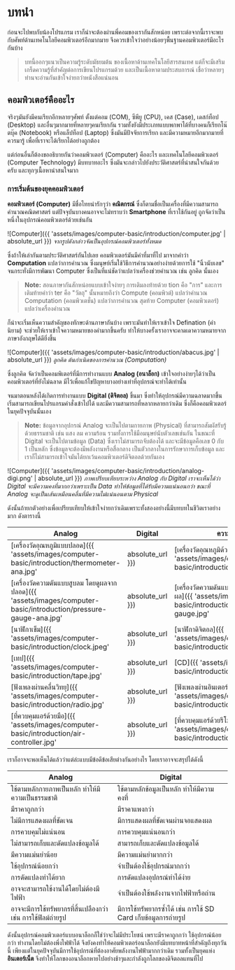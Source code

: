 ---
---

# บทนำ

ก่อนจะไปพบกับน้องโปรแกรม เราก็น่าจะต้องผ่านพี่คอมของเรากันสักหน่อย เพราะต่อจากนี้เราจะพบกับศัพท์ด้านเทคโนโลยีคอมพิวเตอร์อีกมากมาย จึงควรเข้าใจว่าอย่างน้อยๆพื้นฐานคอมพิวเตอร์มีอะไรกันบ้าง

> บทนี้ออกๆแนวเป็นความรู้ระดับมัธยมต้น ของเนื้อหาด้านเทคโนโลยีสารสนเทศ แต่ก็จะมีเสริมเกร็ดความรู้ที่สำคัญต่อการเขียนโปรแกรมด้วย และเป็นเนื้อหาตามประสบการณ์ เชื่อว่าหลายๆท่านจะอ่านกันเข้าใจง่ายกว่าหนังสือแน่นอน

## คอมพิวเตอร์คืออะไร

จริงๆมันยังมีคนเรียกอีกหลายๆศัพท์ ตั้งแต่คอม (COM), ซีพียู (CPU), เคส (Case), เดสก์ท็อป (Desktop) และอื่นๆมากมายที่หลายๆคนเรียกกัน รวมทั้งยังมีประเภทแบบพกพาได้ที่บางคนก็เรียกโน๊ตบุ๊ค (Notebook) หรือแล็ปท็อป (Laptop) ซึ่งมันมีปัจจัยการเรียก และมีความหมายอีกมากมายที่ควรมารู้ เพื่อที่เราจะได้เรียกได้อย่างถูกต้อง

แต่ก่อนอื่นก็ต้องขออธิบายกันว่าคอมพิวเตอร์ (Computer) คืออะไร และเทคโนโลยีคอมพิวเตอร์ (Computer Technology) มีบทบาทอะไร ซึ่งมันจะกล่าวไปยังประวัติศาสตร์ที่น่าสนใจกันด้วยครับ และทุกๆเนื้อหาน่าสนใจมาก

### การเริ่มต้นของยุคคอมพิวเตอร์

**คอมพิวเตอร์ (Computer)** มีชื่อไทยน่ารักๆว่า **คณิตกรณ์** ซึ่งก็ตามชื่อเป็นเครื่องที่มีความสามารถคำนวณคณิตศาสตร์ แต่ปัจจุบันบางคนอาจจะไม่ทราบว่า **Smartphone** ที่เราใช้กันอยู่ ถูกจัดว่าเป็นหนึ่งในอุปกรณ์คอมพิวเตอร์ด้วยเช่นกัน

![Computer]({{ 'assets/images/computer-basic/introduction/computer.jpg' | absolute_url }})
*จากรูปดังกล่าวจัดเป็นอุปกรณ์คอมพิวเตอร์ทั้งหมด*

ซึ่งถ้าให้เล่ากันตามประวัติศาสตร์กันไปเลย คอมพิวเตอร์มันมีคำที่มาที่ไป มาจากคำว่า **Computation** แปลว่าการคำนวณ ซึ่งมนุษย์เริ่มใช้วิธีการคำนวณอย่างง่ายด้วยการใช้ "นิ้วนับเลข" จนกระทั่งมีการพัฒนา Computer ซึ่งเป็นที่แน่ชัดว่าแปลว่าเครื่องช่วยคำนวณ เช่น ลูกคิด นั้นเอง

> **Note:** สอนภาษากันสักหน่อยแบบเข้าใจง่ายๆ การเติมลงท้ายด้วย tion คือ "การ" และการเติมท้ายคำว่า ter คือ "วัตถุ" นั้นหมายถึงว่า Compute (คอมพิวต์) แปลว่าคำนวณ Computation (คอมพิวเตชั่น) แปลว่าการคำนวณ สุดท้าย Computer (คอมพิวเตอร์) แปลว่าเครื่องคำนวณ

ก็น่าจะเริ่มเห็นความสำคัญของทักษะด้านภาษากันบ้าง เพราะมันทำให้เราเข้าใจ Defination (คำนิยาม) จะช่วยให้เราเข้าใจความหมายของคำมากขึ้นครับ ทำให้บางครั้งเราอาจจะคาดเดาความหมายจากภาษาอังกฤษได้ดียิ่งขึ้น

![Computer]({{ 'assets/images/computer-basic/introduction/abacus.jpg' | absolute_url }})
*ลูกคิด ต้นกำเนิดของการคำนวณ (Computation)*

ซึ่งลูกคิด จัดว่าเป็นคอมพิเตอร์ที่มีการทำงานแบบ **Analog (อนาล็อก)** เข้าใจอย่างง่ายๆได้ว่าเป็นคอมพิวเตอร์ที่ยังไม่ฉลาด มีไว้เพื่อแก้ไขปัญหาบางอย่างเท่าที่อุปกรณ์จะทำได้เท่านั้น

จนมาตอนหลังได้เกิดการทำงานแบบ **Digital (ดิจิตอล)** ขึ้นมา ซึ่งทำให้อุปกรณ์มีความฉลาดมากขึ้น เริ่มสามารถเขียนโปรแกรมคำสั่งเข้าไปได้ และมีความสามารถที่หลากหลายกว่าเดิม ซึ่งก็คือคอมพิวเตอร์ในยุคปัจจุบันนั้นเอง

> **Note:** ข้อมูลจากอุปกรณ์ Analog จะเป็นไปตามกายภาพ (Physical) ที่สามารถสัมผัสรับรู้ด้วยธรรมชาติ เช่น แสง ลม ความร้อน รวมทั้งการใช้มือมนุษย์นับตัวเลขเช่นกัน ในขณะที่ Digital จะเป็นไปตามข้อมูล (Data) ซึ่งเราไม่สามารถจับต้องได้ และจะมีข้อมูลคือเลข 0 กับ 1 เป็นหลัก ซึ่งข้อมูลจะต้องมีพลังงานหรือสื่อกลาง เป็นตัวกลางในการรักษาการเก็บข้อมูล และเราก็ไม่สามารถเข้าใจมันได้ยกเว้นคอมพิวเตอร์ดิจิตอลด้วยกันเอง

![Computer]({{ 'assets/images/computer-basic/introduction/analog-digi.png' | absolute_url }})
*ภาพเปรียบเทียบระหว่าง Analog กับ Digital เราจะเห็นได้ว่า Digital จะมีความคงที่มากกว่าเพราะเป็น Data ทำให้ข้อมูลที่ได้รับมีความแน่นอนกว่า ขณะที่ Analog จะดูเป็นเส้นเหมือนคลื่นที่มีความไม่แน่นอนตาม Physical*

ดังนั้นถ้ายกตัวอย่างเพื่อเปรียบเทียบให้เข้าใจง่ายกว่าเดิมเพราะทั้งสองอย่างนี้มีบทบทในชีวิตเราอย่างมาก ดังตารางนี้

|Analog|Digital|ความแตกต่าง|
|---|---|---|
|[เครื่องวัดอุณหภูมิแบบปลอด]({{ 'assets/images/computer-basic/introduction/thermometer-ana.jpg' | absolute_url }})|[เครื่องวัดอุณหภูมิด้วยเซ็นเซอร์]({{ 'assets/images/computer-basic/introduction/thermometer.jpg' | absolute_url }})|แบบเซ็นเซอร์จะมีจอแสดงผลเป็นเลขที่ชัดเจน แต่แบบปลอดต้องดูจากเส้นปลอดที่มีเลขไม่แน่นอน|
|[เครื่องวัดความดันแบบสูบลม โดยดูผลจากปลอด]({{ 'assets/images/computer-basic/introduction/pressure-gauge-ana.jpg' | absolute_url }})|[เครื่องวัดความดันแบบใช้ไฟฟ้า พร้อมจอแสดงผล]({{ 'assets/images/computer-basic/introduction/pressure-gauge.jpg' | absolute_url }})|แบบไฟฟ้าจะเห็นเลขความดันที่ชัดเจนและใช้งานง่าย แบบสูบลมจะต้องสูบลมเพื่อบีบแขนเองจากนั้นดูความดันผ่านปลอดเช่นกัน|
|[นาฬิกาเข็ม]({{ 'assets/images/computer-basic/introduction/clock.jpeg' | absolute_url }})|[นาฬิกาดิจิตอล]({{ 'assets/images/computer-basic/introduction/clock-digital.jpg' | absolute_url }})|แบบดิจิตอลจะเห็นเลขหน่วยวินาทีที่ชัดเจน และสามารถจับเวลาได้กับบางรุ่น ขณะที่แบบเข็มจะบอกเวลาที่แน่นอนยากกว่า และไม่มีระบบเสริม|
|[เทป]({{ 'assets/images/computer-basic/introduction/tape.jpg' | absolute_url }})|[CD]({{ 'assets/images/computer-basic/introduction/cd.jpg' | absolute_url }})|แบบ CD จะเล่นเสียงได้ดีกว่าเทป และเลือกเพลงได้ง่ายกว่า
|[ฟังเพลงผ่านคลื่นวิทยุ]({{ 'assets/images/computer-basic/introduction/radio.jpg' | absolute_url }})|[ฟังเพลงผ่านอินเตอร์เน็ต]({{ 'assets/images/computer-basic/introduction/joox.png' | absolute_url }})|วิทยุเวลาสัญญาณไม่ดีจะทำให้เสียงไม่ชัดระหว่างเล่น ขณะที่ของอินเตอร์เน็ตหากสัญญาณไม่ดีอาจจะทำให้เสียงขาดหายไปและกลับมาเล่นต่อเมื่อมีสัญญาณ|
|[ที่ควบคุมแอร์ด้วยมือ]({{ 'assets/images/computer-basic/introduction/air-controller.jpg' | absolute_url }})|[ที่ควบคุมแอร์ด้วยรีโมท]({{ 'assets/images/computer-basic/introduction/air-remote.jpg' | absolute_url }})|แบบคุมมือจะต้องเดินไปหมุนเอง และปรับได้ไม่คงที่ แบบรีโมทจะมีตัวเลขวัดอุณหภูมิแสดงที่ชัดเจนกว่า|

เราก็อาจจะพอเห็นได้แล้วว่าแต่ล่ะแบบมีข้อดีข้อเสียต่างกันอย่างไร โดยเราอาจจะสรุปได้ดังนี้

|Analog|Digital|
|---|---|
|ใช้ตามหลักกายภาพเป็นหลัก ทำให้มีความเป็นธรรมชาติ|ใช้ตามหลักข้อมูลเป็นหลัก ทำให้มีความคงที่|
|มีราคาถูกกว่า|มีราคาแพงกว่า|
|ไม่มีการแสดงผลที่ชัดเจน|มีการแสดงผลที่ชัดเจนผ่านจอแสดงผล|
|การควบคุมไม่แน่นอน|การควบคุมแน่นอนกว่า|
|ไม่สามารถเก็บและดัดแปลงข้อมูลได้|สามารถเก็บและดัดแปลงข้อมูลได้|
|มีความแม่นยำน้อย|มีความแม่นยำมากกว่า|
|ใช้อุปกรณ์น้อยกว่า|จำเป็นต้องใช้อุปกรณ์มากกว่า|
|การดัดแปลงทำได้ยาก|การดัดแปลงอุปกรณ์ทำได้ง่าย|
|อาจจะสามารถใช้งานได้โดยไม่ต้องมีไฟฟ้า|จำเป็นต้องใช้พลังงานจากไฟฟ้าหรือถ่าน|
|อาจจะมีการใช้ทรัพยากรที่สิ้นเปลืองกว่า เช่น การใช้ฟิลม์ถ่ายรูป|มีการใช้ทรัพยากรซ้ำได้ เช่น การใช้ SD Card เก็บข้อมูลการถ่ายรูป|

ดังนั้นอุปกรณ์คอมพิวเตอร์แบบอนาล็อกก็ใช่ว่าจะไม่มีประโยชน์ เพราะมีราคาถูกกว่า ใช้อุปกรณ์น้อยกว่า ทำงานโดยไม่ต้องพึ่งไฟฟ้าได้ จึงยังคงทำให้คอมพิวเตอร์อนาล็อกยังมีบทบาทหน้าที่สำคัญถึงทุกวันนี้ เพียงแต่ในยุคปัจจุบันมีการใช้อุปกรณ์ที่ต้องอาศัยพลังงานไฟฟ้ามากกว่าเดิม รวมทั้งเป็นยุคแห่ง **อินเตอร์เน็ต** จึงทำให้โลกของอนาล็อกหายไปอย่างช้าๆและกำลังถูกโลกของดิจิตอลแทนที่ไป
